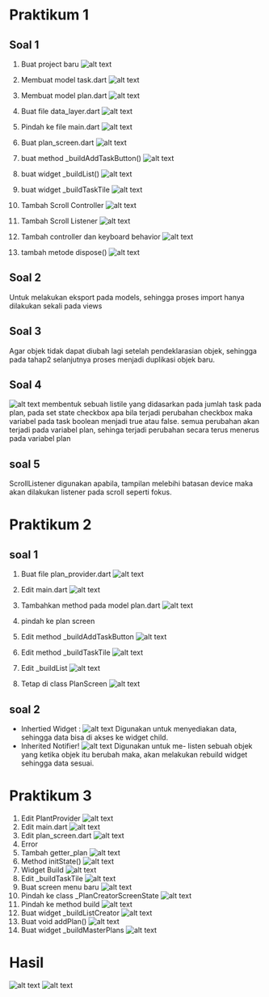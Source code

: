 # Praktikum 1

## Soal 1
1. Buat project baru
   ![alt text](image.png)

2. Membuat model task.dart
   ![alt text](image-1.png)

3. Membuat model plan.dart
   ![alt text](image-2.png)

4. Buat file data_layer.dart
   ![alt text](image-3.png)

5. Pindah ke file main.dart
![alt text](image-4.png)

6. Buat plan_screen.dart
![alt text](image-5.png)

7. buat method _buildAddTaskButton()
![alt text](image-6.png)

8. buat widget _buildList()
![alt text](image-7.png)

9. buat widget _buildTaskTile
![alt text](image-8.png)

10. Tambah Scroll Controller
![alt text](image-9.png)

11. Tambah Scroll Listener
![alt text](image-11.png)

12. Tambah controller dan keyboard behavior
![alt text](image-10.png)

12. tambah metode dispose()
![alt text](image-12.png)

## Soal 2
Untuk melakukan eksport pada models, sehingga proses import hanya dilakukan sekali pada views

## Soal 3
Agar objek tidak dapat diubah lagi setelah pendeklarasian objek, sehingga pada tahap2 selanjutnya proses menjadi duplikasi objek baru.

## Soal 4
![alt text](image-13.png)
membentuk sebuah listile yang didasarkan pada jumlah task pada plan, pada set state checkbox apa bila terjadi perubahan checkbox maka variabel pada task boolean menjadi true atau false. semua perubahan akan terjadi pada variabel plan, sehinga terjadi perubahan secara terus menerus pada variabel plan

## soal 5
ScrollListener digunakan apabila, tampilan melebihi batasan device maka akan dilakukan listener pada scroll seperti fokus.

# Praktikum 2   
## soal 1
1. Buat file plan_provider.dart
![alt text](image-14.png)

2. Edit main.dart
![alt text](image-15.png)

3.  Tambahkan method pada model plan.dart
![alt text](image-16.png)

4. pindah ke plan screen

5. Edit method _buildAddTaskButton
![alt text](image-17.png)

6. Edit method _buildTaskTile
![alt text](image-18.png)

7. Edit _buildList
![alt text](image-19.png)

8. Tetap di class PlanScreen
![alt text](image-20.png)

## soal 2
- Inhertied Widget : 
![alt text](image-21.png)
Digunakan untuk menyediakan data, sehingga data bisa di akses ke widget child.
- Inherited Notifier!
![alt text](image-22.png)
Digunakan untuk me- listen sebuah objek yang ketika objek itu berubah maka, akan melakukan rebuild widget sehingga data sesuai.

# Praktikum 3
1. Edit PlantProvider
![alt text](image-23.png)
2. Edit main.dart
![alt text](image-24.png)
3. Edit plan_screen.dart
![alt text](image-25.png)
4. Error
5. Tambah getter_plan
![alt text](image-26.png)
6. Method initState()
![alt text](image-27.png)
7. Widget Build
![alt text](image-28.png)
8. Edit _buildTaskTile
![alt text](image-29.png)
9. Buat screen menu baru
![alt text](image-31.png)
10. Pindah ke class _PlanCreatorScreenState
![alt text](image-30.png)
11. Pindah ke method build
![alt text](image-32.png)
12. Buat widget _buildListCreator
![alt text](image-33.png)
13. Buat void addPlan()
![alt text](image-34.png)
14. Buat widget _buildMasterPlans
![alt text](image-35.png)



# Hasil
![alt text](image-36.png)
![alt text](image-37.png)